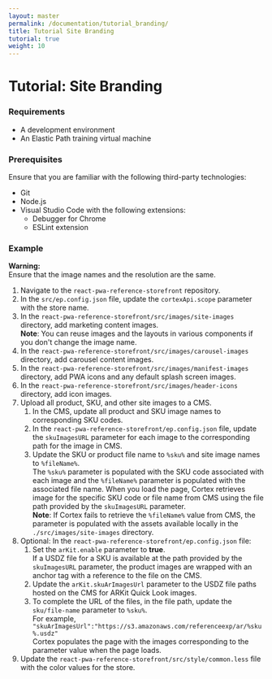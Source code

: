 ```yaml
---
layout: master
permalink: /documentation/tutorial_branding/
title: Tutorial Site Branding
tutorial: true
weight: 10
---
```

# Tutorial: Site Branding

### Requirements

* A development environment
* An Elastic Path training virtual machine

### Prerequisites

Ensure that you are familiar with the following third-party technologies:
* Git
* Node.js
* Visual Studio Code with the following extensions:
    * Debugger for Chrome
    * ESLint extension

### Example

**Warning:** <br/>
 Ensure that the image names and the resolution are the same.<br/>

1. Navigate to the `react-pwa-reference-storefront` repository.<br/>
2. In the `src/ep.config.json` file, update the `cortexApi.scope` parameter with the store name.<br/>
3. In the `react-pwa-reference-storefront⁩/src⁩/images⁩/site-images` directory, add marketing content images.<br/>
    **Note**: You can reuse images and the layouts in various components if you don't change the image name. <br/>
4. In the `react-pwa-reference-storefront⁩/src⁩/images⁩/carousel-images` directory, add carousel content images.<br/>
5. In the `react-pwa-reference-storefront⁩/src⁩/images⁩/manifest-images` directory, add PWA icons and any default splash screen images. <br/>
6. In the `react-pwa-reference-storefront⁩/src⁩/images⁩/header-icons` directory, add icon images. <br/>
7. Upload all product, SKU, and other site images to a CMS. <br/>
    1. In the CMS, update all product and SKU image names to corresponding SKU codes.<br/>
    2. In the `react-pwa-reference-storefront⁩/ep.config.json` file, update the `skuImagesURL` parameter for each image to the corresponding path for the image in CMS.<br/>
    3. Update the SKU or product file name to `%sku%` and site image names to `%fileName%`.<br/>
    The `%sku%` parameter is populated with the SKU code associated with each image and the  `%fileName%` parameter is populated with the associated file name. When you load the page, Cortex retrieves image for the specific SKU code or file name from CMS using the file path provided by the `skuImagesURL` parameter. <br/>
     **Note**: If Cortex fails to retrieve the `%fileName%` value from CMS, the parameter is populated with the assets available locally in the `./src/images/site-images` directory.<br/>
8. Optional: In the `react-pwa-reference-storefront⁩/ep.config.json` file:<br/>
    1. Set the `arKit.enable` parameter to **true**. <br/>
    If a USDZ file for a SKU is available at the path provided by the `skuImagesURL`  parameter, the product images are wrapped with an anchor tag with a reference to the file on the CMS.<br/>
    2. Update the `arKit.skuArImagesUrl` parameter to the USDZ file paths hosted on the CMS for ARKit Quick Look images.<br/>
    3. To complete the URL of the files, in the file path, update the `sku/file-name` parameter to `%sku%`. <br/>For example,
    ` "skuArImagesUrl":"https://s3.amazonaws.com/referenceexp/ar/%sku%.usdz"`<br/>
    Cortex populates the page with the images corresponding to the parameter value when the page loads.<br/>
9. Update the `react-pwa-reference-storefront⁩/src/style/common.less` file with the color values for the store.<br/>
